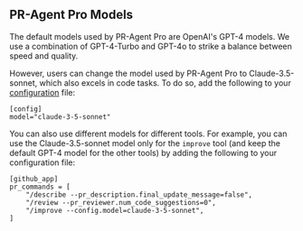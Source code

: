 ## PR-Agent Pro Models

The default models used by PR-Agent Pro are OpenAI's GPT-4 models. We use a combination of GPT-4-Turbo and GPT-4o to strike a balance between speed and quality.

However, users can change the model used by PR-Agent Pro to Claude-3.5-sonnet, which also excels in code tasks. 
To do so, add the following to your [configuration](https://pr-agent-docs.codium.ai/usage-guide/configuration_options/) file:

```
[config]
model="claude-3-5-sonnet"
```

You can also use different models for different tools. For example, you can use the Claude-3.5-sonnet model only for the `improve` tool (and keep the default GPT-4 model for the other tools) by adding the following to your configuration file:
```
[github_app]
pr_commands = [
    "/describe --pr_description.final_update_message=false",
    "/review --pr_reviewer.num_code_suggestions=0",
    "/improve --config.model=claude-3-5-sonnet",
]
```